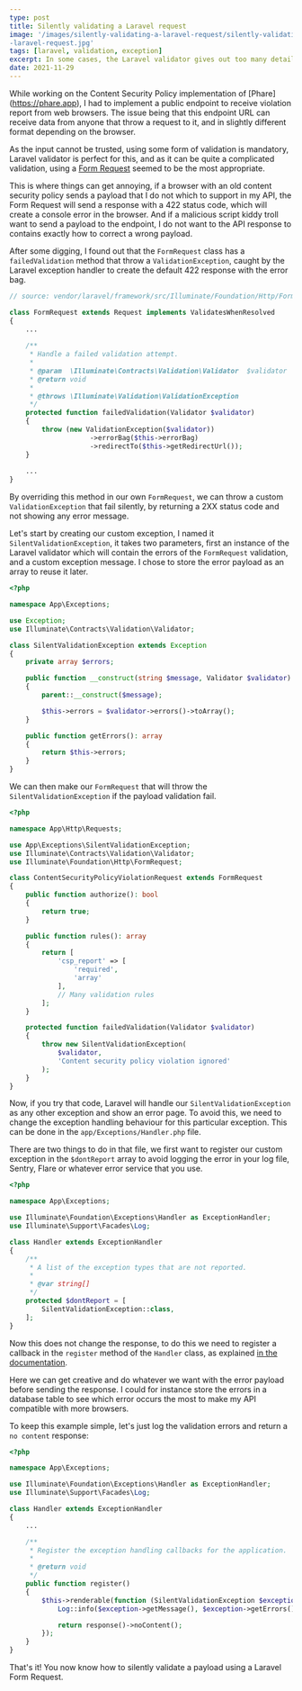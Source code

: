 ```yaml
---
type: post
title: Silently validating a Laravel request
image: '/images/silently-validating-a-laravel-request/silently-validating-a
-laravel-request.jpg'
tags: [laravel, validation, exception]
excerpt: In some cases, the Laravel validator gives out too many details. What if we want to use the power of the validator without giving anything in the response? 
date: 2021-11-29
---
```


While working on the Content Security Policy implementation of [Phare]
(https://phare.app), I had to implement a public endpoint to receive violation 
report from web browsers. The issue being that this endpoint URL can 
receive data from anyone that throw a request to it, and in slightly different 
format depending on the browser.

As the input cannot be trusted, using some form of validation is mandatory, 
Laravel validator is perfect for this, and as it can be quite a complicated 
validation, using a [Form Request](https://laravel.com/docs/master/validation#form-request-validation) 
seemed to be the most appropriate. 

This is where things can get annoying, if a browser with an old content 
security policy sends a payload that I do not which to support in my API, the 
Form Request will send a response with a 422 status code, which will create a 
console error in the browser. And if a malicious script kiddy troll want to 
send a payload to the endpoint, I do not want to the API response to contains 
exactly how to correct a wrong payload.

After some digging, I found out that the `FormRequest` class has a 
`failedValidation` method that throw a `ValidationException`, caught by the 
Laravel exception handler to create the default 422 response with the error bag.

```php
// source: vendor/laravel/framework/src/Illuminate/Foundation/Http/FormRequest.php

class FormRequest extends Request implements ValidatesWhenResolved
{
    ...
    
    /**
     * Handle a failed validation attempt.
     *
     * @param  \Illuminate\Contracts\Validation\Validator  $validator
     * @return void
     *
     * @throws \Illuminate\Validation\ValidationException
     */
    protected function failedValidation(Validator $validator)
    {
        throw (new ValidationException($validator))
                    ->errorBag($this->errorBag)
                    ->redirectTo($this->getRedirectUrl());
    }
    
    ...
}
```

By overriding this method in our own `FormRequest`, we can throw a custom 
`ValidationException` that fail silently, by returning a 2XX status code and not
showing any error message.

Let's start by creating our custom exception, I named it 
`SilentValidationException`, it takes two parameters, first an instance of 
the Laravel validator which will contain the errors of the `FormRequest` 
validation, and a custom exception message. I chose to store the error payload
as an array to reuse it later.

```php
<?php

namespace App\Exceptions;

use Exception;
use Illuminate\Contracts\Validation\Validator;

class SilentValidationException extends Exception
{
    private array $errors;

    public function __construct(string $message, Validator $validator)
    {
        parent::__construct($message);

        $this->errors = $validator->errors()->toArray();
    }

    public function getErrors(): array
    {
        return $this->errors;
    }
}
```

We can then make our `FormRequest` that will throw the 
`SilentValidationException` if the payload validation fail.

```php
<?php

namespace App\Http\Requests;

use App\Exceptions\SilentValidationException;
use Illuminate\Contracts\Validation\Validator;
use Illuminate\Foundation\Http\FormRequest;

class ContentSecurityPolicyViolationRequest extends FormRequest
{
    public function authorize(): bool
    {      
        return true;
    }

    public function rules(): array
    {
        return [
            'csp_report' => [
                'required',
                'array'
            ],
            // Many validation rules
        ];
    }

    protected function failedValidation(Validator $validator)
    {
        throw new SilentValidationException(
            $validator, 
            'Content security policy violation ignored'
        );
    }
}
```

Now, if you try that code, Laravel will handle our 
`SilentValidationException` as any other exception and show an error page. 
To avoid this, we need to change the exception handling behaviour for this 
particular exception. This can be done in the `app/Exceptions/Handler.php` file.

There are two things to do in that file, we first want to register our custom 
exception in the `$dontReport` array to avoid logging the error in your log 
file, Sentry, Flare or whatever error service that you use. 

```php
<?php

namespace App\Exceptions;

use Illuminate\Foundation\Exceptions\Handler as ExceptionHandler;
use Illuminate\Support\Facades\Log;

class Handler extends ExceptionHandler
{
    /**
     * A list of the exception types that are not reported.
     *
     * @var string[]
     */
    protected $dontReport = [
        SilentValidationException::class,
    ];
}
```

Now this does not change the response, to do this we need to register a callback
in the `register` method of the `Handler` class, as explained 
[in the documentation](https://laravel.com/docs/master/errors#rendering-exceptions).

Here we can get creative and do whatever we want with the error payload before 
sending the response. I could for instance store the errors in a database 
table to see which error occurs the most to make my API compatible with 
more browsers.

To keep this example simple, let's just log the validation errors and return a
`no content` response:

```php
<?php

namespace App\Exceptions;

use Illuminate\Foundation\Exceptions\Handler as ExceptionHandler;
use Illuminate\Support\Facades\Log;

class Handler extends ExceptionHandler
{
    ...

    /**
     * Register the exception handling callbacks for the application.
     *
     * @return void
     */
    public function register()
    {
        $this->renderable(function (SilentValidationException $exception) {
            Log::info($exception->getMessage(), $exception->getErrors());

            return response()->noContent();
        });
    }
}
```

That's it! You now know how to silently validate a payload using a Laravel 
Form Request.

